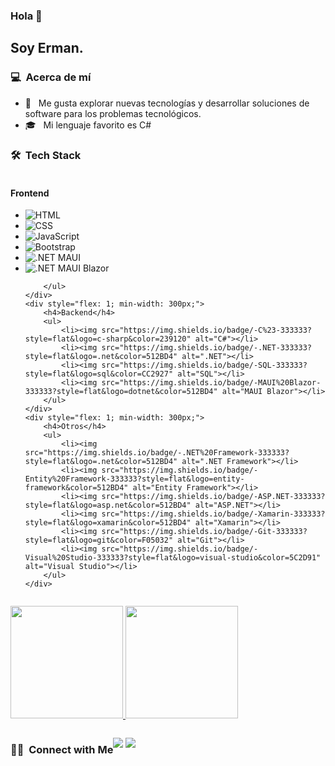 ### Hola 👋

<h2>Soy Erman.</h2>

<h3> 💻 &nbsp;Acerca de mí </h3>

- 🤔 &nbsp; Me gusta explorar nuevas tecnologías y desarrollar soluciones de software para los problemas tecnológicos.
- 🎓 &nbsp; Mi lenguaje favorito es C# 


<h3> 🛠  Tech Stack</h3>

<div style="display: flex; flex-wrap: wrap;">
    <div style="flex: 1; min-width: 300px;">
        <h4>Frontend</h4>
        <ul>
            <li><img src="https://img.shields.io/badge/-HTML-333333?style=flat&logo=HTML5&color=E34F26" alt="HTML"></li>
            <li><img src="https://img.shields.io/badge/-CSS-333333?style=flat&logo=CSS3&logoColor=1572B6&color=1572B6" alt="CSS"></li>
            <li><img src="https://img.shields.io/badge/-JavaScript-333333?style=flat&logo=javascript&color=F7DF1E" alt="JavaScript"></li>
            <li><img src="https://img.shields.io/badge/-Bootstrap-333333?style=flat&logo=bootstrap&logoColor=563D7C&color=563D7C" alt="Bootstrap"></li>
            <li><img src="https://img.shields.io/badge/-.NET_MAUI-333333?style=flat&logo=.net&logoColor=512BD4&color=512BD4" alt=".NET MAUI"></li>
            <li><img src="https://img.shields.io/badge/-.NET_MAUI_Blazor-333333?style=flat&logo=blazor&logoColor=512BD4&color=512BD4" alt=".NET MAUI Blazor"></li>

        </ul>
    </div>
    <div style="flex: 1; min-width: 300px;">
        <h4>Backend</h4>
        <ul>
            <li><img src="https://img.shields.io/badge/-C%23-333333?style=flat&logo=c-sharp&color=239120" alt="C#"></li>
            <li><img src="https://img.shields.io/badge/-.NET-333333?style=flat&logo=.net&color=512BD4" alt=".NET"></li>
            <li><img src="https://img.shields.io/badge/-SQL-333333?style=flat&logo=sql&color=CC2927" alt="SQL"></li>
            <li><img src="https://img.shields.io/badge/-MAUI%20Blazor-333333?style=flat&logo=dotnet&color=512BD4" alt="MAUI Blazor"></li>
        </ul>
    </div>
    <div style="flex: 1; min-width: 300px;">
        <h4>Otros</h4>
        <ul>
            <li><img src="https://img.shields.io/badge/-.NET%20Framework-333333?style=flat&logo=.net&color=512BD4" alt=".NET Framework"></li>
            <li><img src="https://img.shields.io/badge/-Entity%20Framework-333333?style=flat&logo=entity-framework&color=512BD4" alt="Entity Framework"></li>
            <li><img src="https://img.shields.io/badge/-ASP.NET-333333?style=flat&logo=asp.net&color=512BD4" alt="ASP.NET"></li>
            <li><img src="https://img.shields.io/badge/-Xamarin-333333?style=flat&logo=xamarin&color=512BD4" alt="Xamarin"></li>
            <li><img src="https://img.shields.io/badge/-Git-333333?style=flat&logo=git&color=F05032" alt="Git"></li>
            <li><img src="https://img.shields.io/badge/-Visual%20Studio-333333?style=flat&logo=visual-studio&color=5C2D91" alt="Visual Studio"></li>
        </ul>
    </div>
</div>



<p>
  <a href="https://github.com/ermandev7">
    <img height="180em" src="https://github-readme-stats.vercel.app/api?username=ermandev7&show_icons=true&theme=radical" />
    <img height="180em" src="https://github-readme-stats-eight-theta.vercel.app/api/top-langs/?username=ermandev7&theme=radical&layout=compact&exclude_lang=java+r" />
  </a>
</p>


<h3> 🤝🏻 &nbsp;Connect with Me </h3>

<a href="https://www.linkedin.com/in/ermanmeneses/"><img src="https://img.shields.io/badge/-Erman%20Meneses-0077B5?style=flat-square&logo=Linkedin&logoColor=white"/></a>
<a href="mailto:ermanmeneses@outlook.es"><img src="https://img.shields.io/badge/-ermanmeneses@outlook.es-D14836?style=flat-square&logo=outlook&logoColor=white"/></a>

